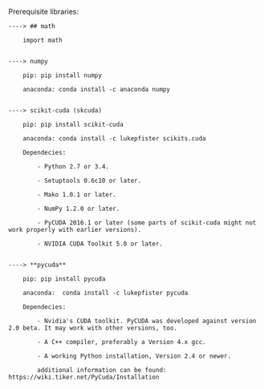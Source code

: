 Prerequisite libraries:


	----> ## math

		import math


	----> numpy

		pip: pip install numpy

		anaconda: conda install -c anaconda numpy


	----> scikit-cuda (skcuda)

		pip: pip install scikit-cuda

		anaconda: conda install -c lukepfister scikits.cuda

		Dependecies:
	
			- Python 2.7 or 3.4.
			
			- Setuptools 0.6c10 or later.
			
			- Mako 1.0.1 or later.
			
			- NumPy 1.2.0 or later.
			
			- PyCUDA 2016.1 or later (some parts of scikit-cuda might not work properly with earlier versions).
			
			- NVIDIA CUDA Toolkit 5.0 or later.


	----> **pycuda**

		pip: pip install pycuda

		anaconda:  conda install -c lukepfister pycuda

		Dependecies:

			- Nvidia's CUDA toolkit. PyCUDA was developed against version 2.0 beta. It may work with other versions, too.

			- A C++ compiler, preferably a Version 4.x gcc.

			- A working Python installation, Version 2.4 or newer. 

			additional information can be found: https://wiki.tiker.net/PyCuda/Installation

		
